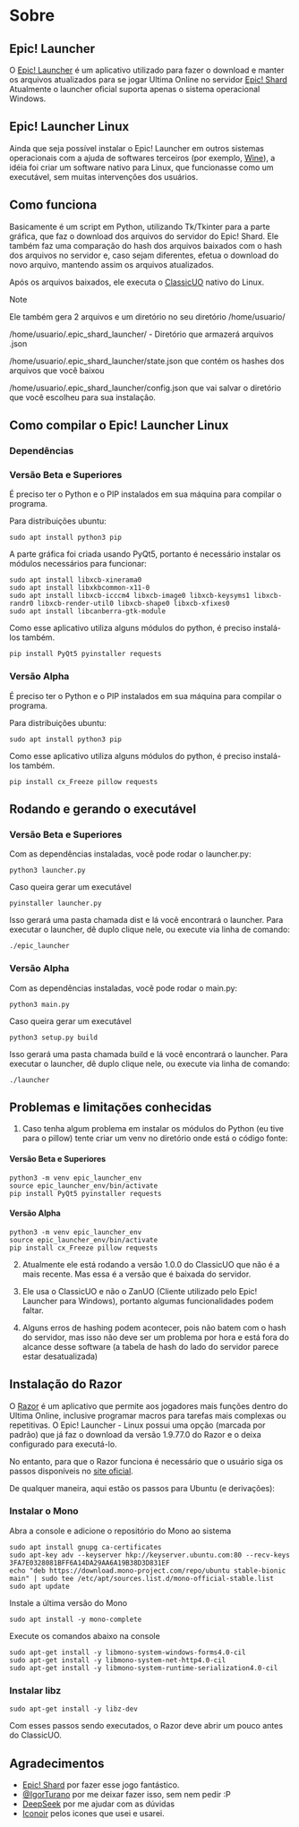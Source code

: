 # Sobre

## Epic! Launcher
O [Epic! Launcher](https://epic-shard.com/launcher) é um aplicativo utilizado para fazer o download e manter os arquivos atualizados para se jogar Ultima Online no servidor [Epic! Shard](https://epic-shard.com)
Atualmente o launcher oficial suporta apenas o sistema operacional Windows.

## Epic! Launcher Linux
Ainda que seja possível instalar o Epic! Launcher em outros sistemas operacionais com a ajuda de softwares terceiros (por exemplo, [Wine](https://www.winehq.org/)), a idéia foi criar um software nativo para Linux, que funcionasse como um executável, sem muitas intervenções dos usuários.

## Como funciona

Basicamente é um script em Python, utilizando Tk/Tkinter para a parte gráfica, que faz o download dos arquivos do servidor do Epic! Shard.
Ele também faz uma comparação do hash dos arquivos baixados com o hash dos arquivos no servidor e, caso sejam diferentes, efetua o download do novo arquivo, mantendo assim os arquivos atualizados.

Após os arquivos baixados, ele executa o [ClassicUO](https://www.classicuo.eu) nativo do Linux.

> [!NOTE]  
> Ele também gera 2 arquivos e um diretório no seu diretório /home/usuario/
> 
> /home/usuario/.epic_shard_launcher/ - Diretório que armazerá arquivos .json
> 
> /home/usuario/.epic_shard_launcher/state.json que contém os hashes dos arquivos que você baixou
> 
> /home/usuario/.epic_shard_launcher/config.json que vai salvar o diretório que você escolheu para sua instalação.
> 

## Como compilar o Epic! Launcher Linux

### Dependências

### Versão Beta e Superiores

É preciso ter o Python e o PIP instalados em sua máquina para compilar o programa.

Para distribuições ubuntu:
```
sudo apt install python3 pip
```

A parte gráfica foi criada usando PyQt5, portanto é necessário instalar os módulos necessários para funcionar:
```
sudo apt install libxcb-xinerama0
sudo apt install libxkbcommon-x11-0
sudo apt install libxcb-icccm4 libxcb-image0 libxcb-keysyms1 libxcb-randr0 libxcb-render-util0 libxcb-shape0 libxcb-xfixes0
sudo apt install libcanberra-gtk-module
```

Como esse aplicativo utiliza alguns módulos do python, é preciso instalá-los também.
```
pip install PyQt5 pyinstaller requests
```

### Versão Alpha

É preciso ter o Python e o PIP instalados em sua máquina para compilar o programa.

Para distribuições ubuntu:
```
sudo apt install python3 pip
```

Como esse aplicativo utiliza alguns módulos do python, é preciso instalá-los também.
```
pip install cx_Freeze pillow requests
```

## Rodando e gerando o executável

### Versão Beta e Superiores

Com as dependências instaladas, você pode rodar o launcher.py:

```
python3 launcher.py
```

Caso queira gerar um executável
```
pyinstaller launcher.py
```

Isso gerará uma pasta chamada dist e lá você encontrará o launcher.
Para executar o launcher, dê duplo clique nele, ou execute via linha de comando:

```
./epic_launcher
```


### Versão Alpha

Com as dependências instaladas, você pode rodar o main.py:

```
python3 main.py
```

Caso queira gerar um executável
```
python3 setup.py build
```

Isso gerará uma pasta chamada build e lá você encontrará o launcher.
Para executar o launcher, dê duplo clique nele, ou execute via linha de comando:

```
./launcher
```


## Problemas e limitações conhecidas

1. Caso tenha algum problema em instalar os módulos do Python (eu tive para o pillow) tente criar um venv no diretório onde está o código fonte:

#### Versão Beta e Superiores

```
python3 -m venv epic_launcher_env
source epic_launcher_env/bin/activate
pip install PyQt5 pyinstaller requests
```

#### Versão Alpha

```
python3 -m venv epic_launcher_env
source epic_launcher_env/bin/activate
pip install cx_Freeze pillow requests
```

2. Atualmente ele está rodando a versão 1.0.0 do ClassicUO que não é a mais recente. Mas essa é a versão que é baixada do servidor.

3. Ele usa o ClassicUO e não o ZanUO (Cliente utilizado pelo Epic! Launcher para Windows), portanto algumas funcionalidades podem faltar.

4. Alguns erros de hashing podem acontecer, pois não batem com o hash do servidor, mas isso não deve ser um problema por hora e está fora do alcance desse software (a tabela de hash do lado do servidor parece estar desatualizada)
 


## Instalação do Razor

O [Razor](https://www.razorce.com) é um aplicativo que permite aos jogadores mais funções dentro do Ultima Online, inclusive programar macros para tarefas mais complexas ou repetitivas.
O Epic! Launcher - Linux possui uma opção (marcada por padrão) que já faz o download da versão 1.9.77.0 do Razor e o deixa configurado para executá-lo.

No entanto, para que o Razor funciona é necessário que o usuário siga os passos disponíveis no [site oficial](https://www.razorce.com/install/linux/).

De qualquer maneira, aqui estão os passos para Ubuntu (e derivações):

### Instalar o Mono

Abra a console e adicione o repositório do Mono ao sistema

```
sudo apt install gnupg ca-certificates
sudo apt-key adv --keyserver hkp://keyserver.ubuntu.com:80 --recv-keys 3FA7E0328081BFF6A14DA29AA6A19B38D3D831EF
echo "deb https://download.mono-project.com/repo/ubuntu stable-bionic main" | sudo tee /etc/apt/sources.list.d/mono-official-stable.list
sudo apt update
```

Instale a última versão do Mono
```
sudo apt install -y mono-complete
```

Execute os comandos abaixo na console

```
sudo apt-get install -y libmono-system-windows-forms4.0-cil
sudo apt-get install -y libmono-system-net-http4.0-cil
sudo apt-get install -y libmono-system-runtime-serialization4.0-cil
```

### Instalar libz

```
sudo apt-get install -y libz-dev
```

Com esses passos sendo executados, o Razor deve abrir um pouco antes do ClassicUO.

## Agradecimentos

- [Epic! Shard](https://epic-shard.com) por fazer esse jogo fantástico.
- [@IgorTurano](https://github.com/igorrturano) por me deixar fazer isso, sem nem pedir :P
- [DeepSeek](https://deepseek.com) por me ajudar com as dúvidas
- [Iconoir](https://iconoir.com) pelos icones que usei e usarei.

